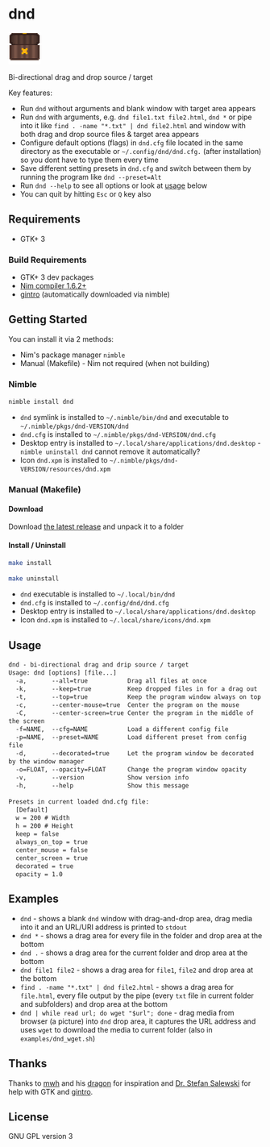 # dnd

![dnd logo](resources/dnd.png "dnd logo")

Bi-directional drag and drop source / target

Key features:

- Run `dnd` without arguments and blank window with target area appears
- Run `dnd` with arguments, e.g. `dnd file1.txt file2.html`, `dnd *` or pipe into it like `find . -name "*.txt" | dnd file2.html` and window with both drag and drop source files & target area appears
- Configure default options (flags) in `dnd.cfg` file located in the same directory as the executable or `~/.config/dnd/dnd.cfg.` (after installation) so you dont have to type them every time
- Save different setting presets in `dnd.cfg` and switch between them by running the program like `dnd --preset=Alt`
- Run `dnd --help` to see all options or look at [usage](#Usage) below
- You can quit by hitting `Esc` or `Q` key also

## Requirements

- GTK+ 3

### Build Requirements

- GTK+ 3 dev packages
- [Nim compiler 1.6.2+](https://nim-lang.org/)
- [gintro](https://github.com/StefanSalewski/gintro/) (automatically downloaded via nimble)

## Getting Started

You can install it via 2 methods:

- Nim's package manager `nimble`
- Manual (Makefile) - Nim not required (when not building)

### Nimble

```sh
nimble install dnd
```

- `dnd` symlink is installed to `~/.nimble/bin/dnd` and executable to `~/.nimble/pkgs/dnd-VERSION/dnd`
- `dnd.cfg` is installed to `~/.nimble/pkgs/dnd-VERSION/dnd.cfg`
- Desktop entry is installed to `~/.local/share/applications/dnd.desktop` - `nimble uninstall dnd` cannot remove it automatically?
- Icon `dnd.xpm` is installed to `~/.nimble/pkgs/dnd-VERSION/resources/dnd.xpm`

### Manual (Makefile)

#### Download

Download [the latest release](https://github.com/adokitkat/dnd/releases) and unpack it to a folder

#### Install / Uninstall

```sh
make install
```

```sh
make uninstall
```

- `dnd` executable is installed to `~/.local/bin/dnd`
- `dnd.cfg` is installed to `~/.config/dnd/dnd.cfg`
- Desktop entry is installed to `~/.local/share/applications/dnd.desktop`
- Icon `dnd.xpm` is installed to `~/.local/share/icons/dnd.xpm`

</p>
</details>

## Usage

```man
dnd - bi-directional drag and drip source / target
Usage: dnd [options] [file...]
  -a,       --all=true           Drag all files at once
  -k,       --keep=true          Keep dropped files in for a drag out
  -t,       --top=true           Keep the program window always on top
  -c,       --center-mouse=true  Center the program on the mouse
  -C,       --center-screen=true Center the program in the middle of the screen
  -f=NAME,  --cfg=NAME           Load a different config file
  -p=NAME,  --preset=NAME        Load different preset from config file
  -d,       --decorated=true     Let the program window be decorated by the window manager
  -o=FLOAT, --opacity=FLOAT      Change the program window opacity
  -v,       --version            Show version info
  -h,       --help               Show this message

Presets in current loaded dnd.cfg file:
  [Default]
  w = 200 # Width
  h = 200 # Height
  keep = false
  always_on_top = true
  center_mouse = false
  center_screen = true
  decorated = true
  opacity = 1.0
```

## Examples

- `dnd` - shows a blank `dnd` window with drag-and-drop area, drag media into it and an URL/URI address is printed to `stdout`
- `dnd *` - shows a drag area for every file in the folder and drop area at the bottom
- `dnd .` - shows a drag area for the current folder and drop area at the bottom
- `dnd file1 file2` - shows a drag area for `file1`, `file2` and drop area at the bottom
- `find . -name "*.txt" | dnd file2.html` - shows a drag area for `file.html`, every file output by the pipe (every `txt` file in current folder and subfolders) and drop area at the bottom
- `dnd | while read url; do wget "$url"; done` - drag media from browser (a picture) into `dnd` drop area, it captures the URL address and uses `wget` to download the media to current folder (also in `examples/dnd_wget.sh`) 

## Thanks

Thanks to [mwh](https://github.com/mwh) and his [dragon](https://github.com/mwh/dragon) for inspiration and [Dr. Stefan Salewski](https://github.com/StefanSalewski) for help with GTK and [gintro](https://github.com/StefanSalewski/gintro/).

## License

GNU GPL version 3
